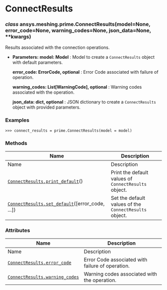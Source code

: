 # ConnectResults

<a id="ansys.meshing.prime.ConnectResults"></a>

### *class* ansys.meshing.prime.ConnectResults(model=None, error_code=None, warning_codes=None, json_data=None, \*\*kwargs)

Results associated with the connection operations.

* **Parameters:**
  **model: Model**
  : Model to create a `ConnectResults` object with default parameters.

  **error_code: ErrorCode, optional**
  : Error Code associated with failure of operation.

  **warning_codes: List[WarningCode], optional**
  : Warning codes associated with the operation.

  **json_data: dict, optional**
  : JSON dictionary to create a `ConnectResults` object with provided parameters.

### Examples

```pycon
>>> connect_results = prime.ConnectResults(model = model)
```

<!-- !! processed by numpydoc !! -->

### Methods

| Name | Description |
|-----------------------------------------------------------------------------------------------------------------------------------------------------|--------------------------------------------------------|
| Name | Description |
| [`ConnectResults.print_default`](ansys.meshing.prime.ConnectResults.print_default.md#ansys.meshing.prime.ConnectResults.print_default)()            | Print the default values of `ConnectResults` object.   |
| [`ConnectResults.set_default`](ansys.meshing.prime.ConnectResults.set_default.md#ansys.meshing.prime.ConnectResults.set_default)([error_code, ...]) | Set the default values of the `ConnectResults` object. |

### Attributes

| Name | Description |
|----------------------------------------------------------------------------------------------------------------------------------------|----------------------------------------------------|
| Name | Description |
| [`ConnectResults.error_code`](ansys.meshing.prime.ConnectResults.error_code.md#ansys.meshing.prime.ConnectResults.error_code)          | Error Code associated with failure of operation.   |
| [`ConnectResults.warning_codes`](ansys.meshing.prime.ConnectResults.warning_codes.md#ansys.meshing.prime.ConnectResults.warning_codes) | Warning codes associated with the operation.       |
<!-- vale on -->